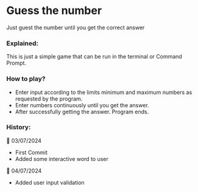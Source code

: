# Guess the number
Just guest the number until you get the correct answer

### Explained:
This is just a simple game that can be run in the terminal or Command Prompt.

### How to play?
- Enter input according to the limits minimum and maximum numbers as requested by the program.
- Enter numbers continuously until you get the answer.
- After successfully getting the answer. Program ends.

### History:
📅 03/07/2024
- First Commit
- Added some interactive word to user

📅 04/07/2024
- Added user input validation
